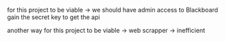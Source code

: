 for this project to be viable -> we should have admin access to Blackboard gain the secret key to get the api 

another way for this project to be viable -> web scrapper -> inefficient
